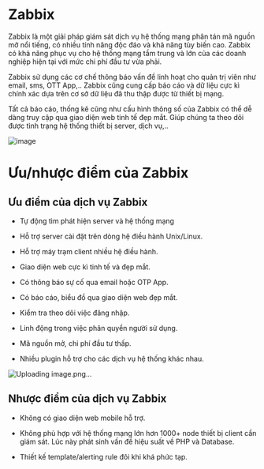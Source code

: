# Zabbix

Zabbix là một giải pháp giám sát dịch vụ hệ thống mạng phân tán mã nguồn mở nổi tiếng, có nhiều tính năng độc đáo và khả năng tùy biến cao. Zabbix có khả năng phục vụ cho hệ thống mạng tầm trung và lớn của các doanh nghiệp hiện tại với mức chi phí đầu tư vừa phải.

Zabbix sử dụng các cơ chế thông báo vấn đề linh hoạt cho quản trị viên như email, sms, OTT App,.. Zabbix cũng cung cấp báo cáo và dữ liệu cực kì chính xác dựa trên cơ sở dữ liệu đã thu thập được từ thiết bị mạng.

Tất cả báo cáo, thống kê cũng như cấu hình thông số của Zabbix có thể dễ dàng truy cập qua giao diện web tinh tế đẹp mắt. Giúp chúng ta theo dõi được tình trạng hệ thống thiết bị server, dịch vụ,..

![image](https://user-images.githubusercontent.com/111721629/194452885-1d90c835-1120-40ac-b777-e003d45b6fa4.png)

# Ưu/nhược điểm của Zabbix

## Ưu điểm của dịch vụ Zabbix

- Tự động tìm phát hiện server và hệ thống mạng

- Hỗ trợ server cài đặt trên dòng hệ điều hành Unix/Linux.

- Hỗ trợ máy trạm client nhiều hệ điều hành.

- Giao diện web cực kì tinh tế và đẹp mắt.

- Có thông báo sự cố qua email hoặc OTP App.

- Có báo cáo, biểu đồ qua giao diện web đẹp mắt.

- Kiểm tra theo dõi việc đăng nhập.

- Linh động trong việc phân quyền người sử dụng.

- Mã nguồn mở, chi phí đầu tư thấp.

- Nhiều plugin hỗ trợ cho các dịch vụ hệ thống khác nhau.

![Uploading image.png…]()


## Nhược điểm của dịch vụ Zabbix

- Không có giao diện web mobile hỗ trợ.

- Không phù hợp với hệ thống mạng lớn hơn 1000+ node thiết bị client cần giám sát. Lúc này phát sinh vấn đề hiệu suất về PHP và Database.

- Thiết kế template/alerting rule đôi khi khá phức tạp.


